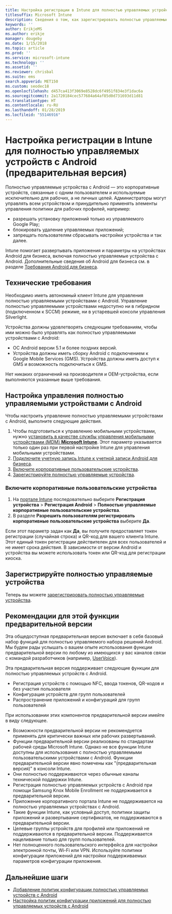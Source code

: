 ```yaml
---
title: Настройка регистрации в Intune для полностью управляемых устройств с Android
titlesuffix: Microsoft Intune
description: Сведения о том, как зарегистрировать полностью управляемые устройства Android в Intune.
keywords: ''
author: ErikjeMS
ms.author: erikje
manager: dougeby
ms.date: 1/15/2018
ms.topic: article
ms.prod: ''
ms.service: microsoft-intune
ms.technology: ''
ms.assetid: ''
ms.reviewer: chrisbal
ms.suite: ems
search.appverid: MET150
ms.custom: seodec18
ms.openlocfilehash: d457ca413f3069e8528dc6f4951f834e3f1dac6a
ms.sourcegitcommit: 2a1720184cec577684a64af85d0d731693d11d81
ms.translationtype: HT
ms.contentlocale: ru-RU
ms.lasthandoff: 01/28/2019
ms.locfileid: "55146916"
---
```

# <a name="set-up-intune-enrollment-of-android-fully-managed-devices-preview"></a>Настройка регистрации в Intune для полностью управляемых устройств с Android (предварительная версия)

Полностью управляемые устройства с Android — это корпоративные устройств, связанные с одним пользователем и используемые исключительно для рабочих, а не личных целей. Администраторы могут управлять всем устройством и принудительно применять элементы управления политики для рабочих профилей, например:
- разрешать установку приложений только из управляемого Google Play;
- блокировать удаление управляемых приложений;
- запрещать пользователям сбрасывать настройки устройства и так далее.

Intune помогает развертывать приложения и параметры на устройствах Android для бизнеса, включая полностью управляемые устройства с Android. Дополнительные сведения об Android для бизнеса см. в разделе [Требования Android для бизнеса](https://support.google.com/work/android/answer/6174145?hl=en&ref_topic=6151012).

## <a name="technical-requirements"></a>Технические требования

Необходимо иметь автономный клиент Intune для управления полностью управляемыми устройствами с Android. Управление полностью управляемыми устройствами недоступно ни в гибридном (подключенном к SCCM) режиме, ни в устаревшей консоли управления Silverlight.

Устройства должны удовлетворять следующим требованиям, чтобы ими можно было управлять как полностью управляемыми устройствами с Android:

- ОС Android версии 5.1 и более поздних версий.
- Устройства должны иметь сборку Android с подключением к Google Mobile Services (GMS). Устройства должны иметь доступ к GMS и возможность подключиться к GMS.

Нет никаких ограничений на производителя и OEM-устройства, если выполняются указанные выше требования.

## <a name="set-up-android-fully-managed-device-management"></a>Настройка управления полностью управляемыми устройствами с Android

Чтобы настроить управление полностью управляемыми устройствами с Android, выполните следующие действия.

1. Чтобы подготовиться к управлению мобильными устройствами, нужно [установить в качестве службы управления мобильными устройствами (MDM) **Microsoft Intune**](mdm-authority-set.md). Этот параметр указывается только один раз при первой настройке Intune для управления мобильными устройствами.
2. [Подключите учетную запись Intune к учетной записи Android для бизнеса](connect-intune-android-enterprise.md).
3. [Включите корпоративные пользовательские устройства](#enable-corporate-owned-user-devices).
4. [Зарегистрируйте полностью управляемые устройства](#enroll-the-fully-managed-devices).

### <a name="enable-corporate-owned-user-devices"></a>Включите корпоративные пользовательские устройства

1. На [портале Intune](https://portal.azure.com) последовательно выберите **Регистрация устройства** > **Регистрация Android** > **Полностью управляемые корпоративные пользовательские устройства**.
2. В разделе **Разрешить пользователям регистрировать корпоративные пользовательские устройства** выберите **Да**.

Если этот параметр задан как **Да**, вы получите предоставляет токен регистрации (случайная строка) и QR-код для вашего клиента Intune. Этот единый токен регистрации действителен для всех пользователей и не имеет срока действия. В зависимости от версии Android и устройства вы можете использовать токен или QR-код для регистрации киоска.

## <a name="enroll-the-fully-managed-devices"></a>Зарегистрируйте полностью управляемые устройства
Теперь вы можете [зарегистрировать полностью управляемые устройства](android-dedicated-devices-fully-managed-enroll.md).

## <a name="considerations-for-this-preview-feature"></a>Рекомендации для этой функции предварительной версии
Эта общедоступная предварительная версия включает в себя базовый набор функций для полностью управляемого набора решений Android. Мы будем рады услышать о вашем опыте использования функции предварительной версии по любому из имеющихся у вас каналов связи с командой разработчиков (например, [UserVoice](https://microsoftintune.uservoice.com/forums/291681-ideas?category_id=210853)).

Эта предварительная версия поддерживает следующие функции для полностью управляемых устройств с Android.
- Регистрация устройств с помощью NFC, ввода токенов, QR-кодов и без участия пользователя
- Конфигурация устройств для групп пользователей
- Распространение приложений и конфигураций для групп пользователей


При использовании этих компонентов предварительной версии имейте в виду следующее.
- Возможности предварительной версии не рекомендуется применять для критически важных или рабочих развертываний. 
- Функции предварительной версии реализованы по стандартам рабочей среды Microsoft Intune. Однако не все функции Intune доступны для использования с полностью управляемыми пользовательскими устройствами с Android. Функции предварительной версии явно помечены как "(предварительная версия)" в консоли Intune. 
- Они полностью поддерживаются через обычные каналы технической поддержки Intune.
- Регистрация полностью управляемых устройств с Android при помощи Samsung Knox Mobile Enrollment не поддерживается в предварительной версии. 
- Приложение корпоративного портала Intune не поддерживается на полностью управляемых устройствах с Android. 
- Такие функции Intune, как условный доступ, политики защиты приложений и развертывание сертификатов, не поддерживаются в предварительной версии. 
- Целевые группы устройств для профилей или приложений не поддерживаются в предварительной версии. Поддерживается нацеливание только для групп пользователей. 
- Нет полноценного пользовательского интерфейса для настройки электронной почты, Wi-Fi или VPN. Используйте политики конфигурации приложений для настройки поддерживаемых параметров конфигурации приложения.

## <a name="next-steps"></a>Дальнейшие шаги
- [Добавление политик конфигурации полностью управляемых устройств с Android](device-restrictions-android-for-work.md#device-owner-only)
- [Настройка политик конфигурации приложений для полностью управляемых устройств с Android](app-configuration-policies-use-android.md)

